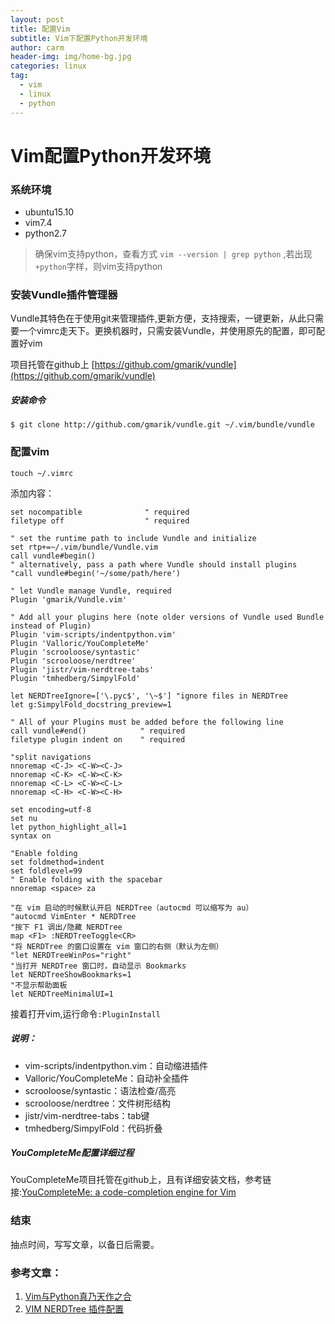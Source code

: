 ```yaml
---
layout: post
title: 配置Vim
subtitle: Vim下配置Python开发环境
author: carm
header-img: img/home-bg.jpg
categories: linux
tag:
  - vim
  - linux
  - python
---
```

# Vim配置Python开发环境

### 系统环境
* ubuntu15.10
* vim7.4
* python2.7

> 确保vim支持python，查看方式 `vim --version | grep python` ,若出现`+python`字样，则vim支持python

### 安装Vundle插件管理器

Vundle其特色在于使用git来管理插件,更新方便，支持搜索，一键更新，从此只需要一个vimrc走天下。更换机器时，只需安装Vundle，并使用原先的配置，即可配置好vim

项目托管在github上 [https://github.com/gmarik/vundle](https://github.com/gmarik/vundle)

##### 安装命令
	
	$ git clone http://github.com/gmarik/vundle.git ~/.vim/bundle/vundle
  
### 配置vim
	touch ~/.vimrc

添加内容：

	set nocompatible              " required
	filetype off                  " required
	  
	" set the runtime path to include Vundle and initialize
	set rtp+=~/.vim/bundle/Vundle.vim
	call vundle#begin() 
	" alternatively, pass a path where Vundle should install plugins
	"call vundle#begin('~/some/path/here')
	 	
	" let Vundle manage Vundle, required
	Plugin 'gmarik/Vundle.vim'
	 
	" Add all your plugins here (note older versions of Vundle used Bundle instead of Plugin)
	Plugin 'vim-scripts/indentpython.vim'
	Plugin 'Valloric/YouCompleteMe'
	Plugin 'scrooloose/syntastic'
	Plugin 'scrooloose/nerdtree'
	Plugin 'jistr/vim-nerdtree-tabs'
	Plugin 'tmhedberg/SimpylFold'
	 
	let NERDTreeIgnore=['\.pyc$', '\~$'] "ignore files in NERDTree
	let g:SimpylFold_docstring_preview=1

	" All of your Plugins must be added before the following line
	call vundle#end()            " required
	filetype plugin indent on    " required
	  
	"split navigations
	nnoremap <C-J> <C-W><C-J>
	nnoremap <C-K> <C-W><C-K>
	nnoremap <C-L> <C-W><C-L>
	nnoremap <C-H> <C-W><C-H>

	set encoding=utf-8
	set nu
	let python_highlight_all=1
	syntax on
	
	"Enable folding
	set foldmethod=indent
	set foldlevel=99
	" Enable folding with the spacebar
	nnoremap <space> za

	"在 vim 启动的时候默认开启 NERDTree（autocmd 可以缩写为 au）
	"autocmd VimEnter * NERDTree
	"按下 F1 调出/隐藏 NERDTree
	map <F1> :NERDTreeToggle<CR>
	"将 NERDTree 的窗口设置在 vim 窗口的右侧（默认为左侧）
	"let NERDTreeWinPos="right"
	"当打开 NERDTree 窗口时，自动显示 Bookmarks
	let NERDTreeShowBookmarks=1
	"不显示帮助面板
	let NERDTreeMinimalUI=1 
	
接着打开vim,运行命令`:PluginInstall`

##### 说明：
* vim-scripts/indentpython.vim：自动缩进插件
* Valloric/YouCompleteMe：自动补全插件
* scrooloose/syntastic：语法检查/高亮
* scrooloose/nerdtree：文件树形结构
* jistr/vim-nerdtree-tabs：tab键
* tmhedberg/SimpylFold：代码折叠

##### YouCompleteMe配置详细过程
YouCompleteMe项目托管在github上，且有详细安装文档，参考链接:[YouCompleteMe: a code-completion engine for Vim](https://github.com/Valloric/YouCompleteMe#full-installation-guide)

### 结束
抽点时间，写写文章，以备日后需要。

### 参考文章：
1. [Vim与Python真乃天作之合](http://codingpy.com/article/vim-and-python-match-in-heaven/)
2. [VIM NERDTree 插件配置](https://www.douban.com/note/225250638/)







